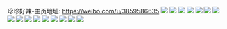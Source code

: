 珍珍好辣-主页地址: https://weibo.com/u/3859586635 
![](https://wx4.sinaimg.cn/mw2000/e60c9e4bgy1h7qiiuaojuj21sc2ds7wh.jpg) 
![](https://wx4.sinaimg.cn/mw2000/e60c9e4bgy1h7qiitdnyxj21sc2dsb29.jpg) 
![](https://wx4.sinaimg.cn/mw2000/e60c9e4bgy1h7d3e05kgbj21461hljsc.jpg) 
![](https://wx4.sinaimg.cn/mw2000/e60c9e4bgy1h7d3e1sz6fj21ji2201h2.jpg) 
![](https://wx4.sinaimg.cn/mw2000/e60c9e4bgy1h7d3e37tgrj216o1kwnbn.jpg) 
![](https://wx4.sinaimg.cn/mw2000/e60c9e4bgy1h7d3dyje5nj21o02804qs.jpg) 
![](https://wx4.sinaimg.cn/mw2000/e60c9e4bgy1h7d3e7ws67j21o0280u0x.jpg) 
![](https://wx4.sinaimg.cn/mw2000/e60c9e4bgy1h7d3e5t6e2j21o0280kjl.jpg) 
![](https://wx4.sinaimg.cn/mw2000/e60c9e4bgy1h78rzlzuxgj21d61uw1kx.jpg) 
![](https://wx4.sinaimg.cn/mw2000/e60c9e4bgy1h78rzmp32cj21bb1mkh9x.jpg) 
![](https://wx4.sinaimg.cn/mw2000/e60c9e4bgy1h78rzl0n5yj21o0280qv5.jpg) 
![](https://wx4.sinaimg.cn/mw2000/e60c9e4bgy1h740acw25oj22c0340kjl.jpg) 
![](https://wx4.sinaimg.cn/mw2000/e60c9e4bgy1h740adfr9ij216o1kw7kn.jpg) 
![](https://wx4.sinaimg.cn/mw2000/e60c9e4bgy1h740abzmoej214c1hswrw.jpg) 
![](https://wx4.sinaimg.cn/mw2000/e60c9e4bgy1h740agvnk3j214k1i4drv.jpg) 
![](https://wx4.sinaimg.cn/mw2000/e60c9e4bgy1h6x869pt0xj21o0280e82.jpg) 
